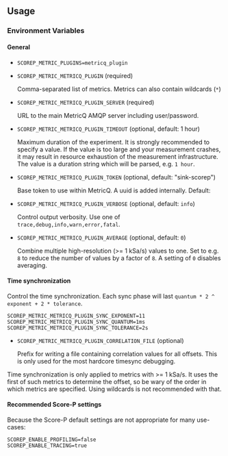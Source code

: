 ## Usage
### Environment Variables

#### General

* `SCOREP_METRIC_PLUGINS=metricq_plugin`

* `SCOREP_METRIC_METRICQ_PLUGIN` (required)

    Comma-separated list of metrics.
    Metrics can also contain wildcards (`*`)

* `SCOREP_METRIC_METRICQ_PLUGIN_SERVER` (required)

    URL to the main MetricQ AMQP server including user/password.

* `SCOREP_METRIC_METRICQ_PLUGIN_TIMEOUT` (optional, default: 1 hour)

    Maximum duration of the experiment.
    It is strongly recommended to specify a value.
    If the value is too large and your measurement crashes, it may result in
    resource exhaustion of the measurement infrastructure.
    The value is a duration string which will be parsed, e.g. `1 hour`.

* `SCOREP_METRIC_METRICQ_PLUGIN_TOKEN` (optional, default: "sink-scorep")

    Base token to use within MetricQ.
    A uuid is added internally. Default: 
    
* `SCOREP_METRIC_METRICQ_PLUGIN_VERBOSE` (optional, default: `info`)

    Control output verbosity. Use one of `trace,debug,info,warn,error,fatal`.

* `SCOREP_METRIC_METRICQ_PLUGIN_AVERAGE` (optional, default: `0`)

    Combine multiple high-resolution (>= 1 kSa/s) values to one.
    Set to e.g. `8` to reduce the number of values by a factor of `8`.
    A setting of `0` disables averaging.
 

#### Time synchronization

Control the time synchronization.
Each sync phase will last `quantum * 2 ^ exponent + 2 * tolerance`. 

    SCOREP_METRIC_METRICQ_PLUGIN_SYNC_EXPONENT=11
    SCOREP_METRIC_METRICQ_PLUGIN_SYNC_QUANTUM=1ms
    SCOREP_METRIC_METRICQ_PLUGIN_SYNC_TOLERANCE=2s

* `SCOREP_METRIC_METRICQ_PLUGIN_CORRELATION_FILE` (optional)

    Prefix for writing a file containing correlation values for all offsets.
    This is only used for the most hardcore timesync debugging.
    
Time synchronization is only applied to metrics with >= 1 kSa/s.
It uses the first of such metrics to determine the offset, so be wary of the order in which metrics are specified.
Using wildcards is not recommended with that.

#### Recommended Score-P settings

Because the Score-P default settings are not appropriate for many use-cases:

    SCOREP_ENABLE_PROFILING=false
    SCOREP_ENABLE_TRACING=true
